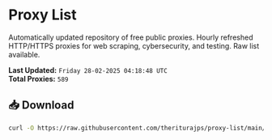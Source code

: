 # Proxy List

Automatically updated repository of free public proxies. Hourly refreshed HTTP/HTTPS proxies for web scraping, cybersecurity, and testing. Raw list available.

**Last Updated:** `Friday 28-02-2025 04:18:48 UTC`  
**Total Proxies:** `589`

## 📥 Download
```bash
curl -O https://raw.githubusercontent.com/theriturajps/proxy-list/main/proxies.txt
